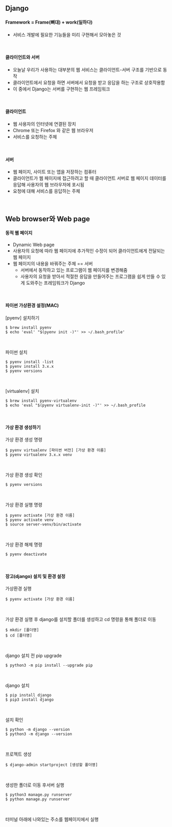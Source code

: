 ## Django

#### Framework = Frame(뼈대) + work(일하다)

* 서비스 개발에 필요한 기능들을 미리 구현해서 모아놓은 것

<br>

#### 클라이언트와 서버

* 오늘날 우리가 사용하는 대부분의 웹 서비스는 클라이언트-서버 구조를 기반으로 동작
* 클라이언트에서 요청을 하면 서버에서 요청을 받고 응답을 하는 구조로 상호작용함
* 이 중에서 Django는 서버를 구현하는 웹 프레임워크 

<br>

#### 클라이언트

* 웹 사용자의 인터넷에 연결된 장치
* Chrome 또는 Firefox 와 같은 웹 브라우저
* 서비스를 요청하는 주체

<br>

#### 서버

* 웹 페이지, 사이트 또는 앱을 저장하는 컴퓨터
* 클라이언트가 웹 페이지에 접근하려고 할 때 클라이언트 서버로 웹 페이지 데이터를 응답해 사용자의 웹 브라우저에 포시됨
* 요청에 대해 서비스를 응답하는 주체

<br>

## Web browser와 Web page

#### 동적 웹 페이지

* Dynamic Web page
* 사용자의 요청에 따라 웹 페이지에 추가적인 수정이 되어 클라이언트에게 전달되는 웹 페이지
* 웹 페이지의 내용을 바꿔주는 주체 == 서버
  * 서버에서 동작하고 있는 프로그램이 웹 페이지를 변경해줌
  * 사용자의 요청을 받아서 적절한 응답을 만들어주는 프로그램을 쉽게 만들 수 있게 도와주는 프레임워크가 Django

<br>

#### 파이썬 가상환경 설정(MAC)

[pyenv] 설치하기

``` terminal
$ brew install pyenv
$ echo 'eval' "$(pyenv init -)"' >> ~/.bash_profile'
```

<br>

파이썬 설치

``` terminal
$ pyenv install -list
$ pyenv install 3.x.x
$ pyenv versions 
```

<br>

[virtualenv] 설치

``` terminal
$ brew install pyenv-virtualenv
$ echo 'eval "$(pyenv virtualenv-init -)"' >> ~/.bash_profile
```

<br>

#### 가상 환경 생성하기

가상 환경 생성 명령

``` terminal
$ pyenv virtualenv [파이썬 버전] [가상 환경 이름]
$ pyenv virtualenv 3.x.x venv
```

<br>

가상 환경 생성 확인

``` terminal
$ pyenv versions
```

<br>

가상 환경 실행 명령

``` terminal
$ pyenv activate [가상 환경 이름]
$ pyenv activate venv
$ source server-venv/bin/activate
```

<br>

가상 환경 해제 명령

``` terminal
$ pyenv deactivate
```

<br>

#### 장고(django) 설치 및 환경 설정

가상환경 실행

``` terminal
$ pyenv activate [가상 환경 이름]
```

<br>

가상 환경 실행 후 django를 설치할 폴더를 생성하고 cd 명령을 통해 폴더로 이동

``` terminal
$ mkdir [폴더명]
$ cd [폴더명]
```

<br>

django 설치 전 pip upgrade

``` terminal
$ python3 -m pip install --upgrade pip
```

<br>

django 설치

``` terminal
$ pip install django
$ pip3 install django
```

<br>

설치 확인

``` terminal
$ python -m django --version
$ python3 -m django --version
```

<br>

프로젝트 생성

``` terminal
$ django-admin startproject [생성할 폴더명]
```

<br>

생성한 폴더로 이동 후서버 실행

``` terminal
$ python3 manage.py runserver
$ python manage.py runserver
```

 <br>

터미널 아래에 나와있는 주소를 웹페이지에서 실행